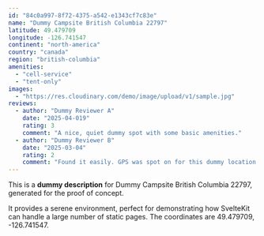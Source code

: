 ```yaml
---
id: "84c0a997-8f72-4375-a542-e1343cf7c83e"
name: "Dummy Campsite British Columbia 22797"
latitude: 49.479709
longitude: -126.741547
continent: "north-america"
country: "canada"
region: "british-columbia"
amenities:
  - "cell-service"
  - "tent-only"
images:
  - "https://res.cloudinary.com/demo/image/upload/v1/sample.jpg"
reviews:
  - author: "Dummy Reviewer A"
    date: "2025-04-019"
    rating: 3
    comment: "A nice, quiet dummy spot with some basic amenities."
  - author: "Dummy Reviewer B"
    date: "2025-03-04"
    rating: 2
    comment: "Found it easily. GPS was spot on for this dummy location."
---
```


This is a **dummy description** for Dummy Campsite British Columbia 22797, generated for the proof of concept.

It provides a serene environment, perfect for demonstrating how SvelteKit can handle a large number of static pages. The coordinates are 49.479709, -126.741547.

